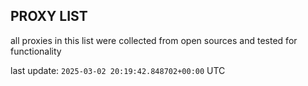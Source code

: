 ## PROXY LIST

all proxies in this list were collected from open sources and tested for functionality

last update: `2025-03-02 20:19:42.848702+00:00` UTC